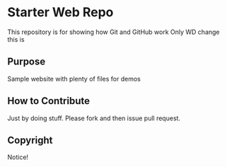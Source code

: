 # Starter Web Repo

This repository is for showing how Git and GitHub work
Only WD change this is

## Purpose

Sample website with plenty of files for demos

## How to Contribute

Just by doing stuff.
Please fork and then issue pull request.

## Copyright
Notice!
